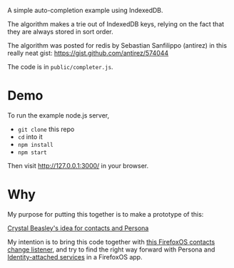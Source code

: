 A simple auto-completion example using IndexedDB.

The algorithm makes a trie out of IndexedDB keys, relying on the fact that they
are always stored in sort order.

The algorithm was posted for redis by Sebastian Sanfilippo (antirez) in this
really neat gist: https://gist.github.com/antirez/574044

The code is in `public/completer.js`.

# Demo

To run the example node.js server, 

- `git clone` this repo 
- `cd` into it
- `npm install`
- `npm start`

Then visit http://127.0.0.1:3000/ in your browser.

# Why

My purpose for putting this together is to make a prototype of this:

[Crystal Beasley's idea for contacts and Persona](http://www.youtube.com/watch?v=2i-eMl33tew)

My intention is to bring this code together with 
[this FirefoxOS contacts change listener](https://github.com/jedp/myfx-contacts), 
and try to find the right way forward with Persona and 
[Identity-attached services](https://wiki.mozilla.org/Identity/AttachedServices) 
in a FirefoxOS app.








